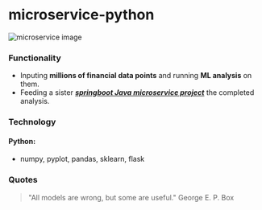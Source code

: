 # microservice-python
![microservice image][microservice-image]
### Functionality
  * Inputing **millions of financial data points** and running **ML analysis** on them. 
  * Feeding a sister [**_springboot Java microservice project_**][project-link] the completed analysis.
### Technology
#### **Python**: 
* numpy, pyplot, pandas, sklearn, flask
### Quotes
> "All models are wrong, but some are useful." George E. P. Box

[project-link]: www.github.com/isaaccolson
[microservice-image]: https://abeyon.com/wp-content/uploads/2019/02/Microservice-1030x399.png
